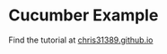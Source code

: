 # Cucumber Example

Find the tutorial at [chris31389.github.io](https://chris31389.github.io/BDD-Running-tests-using-cucumber-js/)